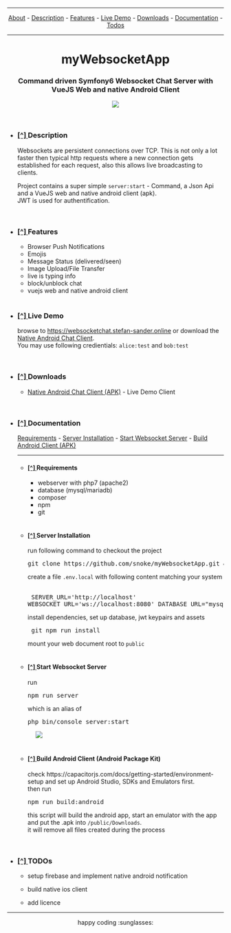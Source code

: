 
<div name="menu">

---

<div align="center">
  
  [About](#about) -
  [Description](#Description) -
   [Features](#Features) -
   [Live Demo](#LiveDemo) -
   [Downloads](#Downloads) -
   [Documentation](#Documentation) -
   [Todos](#TODOs)
  </div>
  
---

  </div>
  
  

# <div align="center" name="about">myWebsocketApp </div>
### <div align="center">Command driven Symfony6 Websocket Chat Server with VueJS Web and native Android Client</div>
<p align="center">
  <img src="https://github.com/snoke/myWebsocketApp/blob/master/myWebsocketApp.png?raw=true" />
</p>

  
  
<br /><ul>
  <li name="Description"> <h3> <a href="#menu"> [^] </a>  Description</h3> 
Websockets are persistent connections over TCP. 
This is not only a lot faster then typical http requests where a new connection gets established for each request, also this allows live broadcasting to clients.<br />
   
Project contains  a super simple `
server:start ` - Command, a Json Api and a VueJS web and native android client (apk).<br />
JWT is used for authentification.<br />

  <br /></li>
    <li name="Features"> <h3> <a href="#menu"> [^] </a>  Features</h3> <ul>
      <li>Browser Push Notifications</li>
      <li>Emojis</li>
      <li>Message Status (delivered/seen)</li>
      <li>Image Upload/File Transfer</li>
      <li>live is typing info</li>
      <li>block/unblock chat</li>
     <li>vuejs web and native android client</li>
    </ul>
  <br /></li>
    <li name="LiveDemo"> <h3> <a href="#menu"> [^] </a>  Live Demo</h3> 
    
browse to https://websocketchat.stefan-sander.online or download the [Native Android Chat Client](#Downloads). <br />
You may use following credientials: 
`
alice:test
` and
`
bob:test
`

  <br /></li>
    <li name="Downloads"> <h3> <a href="#menu"> [^] </a>  Downloads</h3> 
      
<ul>
  <li><a href="https://github.com/snoke/myWebsocketApp/raw/master/public/downloads/android-client-latest.apk">Native Android Chat Client (APK)</a>  - Live Demo Client </li>
</ul>

 
  <br /></li>
    <li name="Documentation"> <h3> <a href="#menu"> [^] </a>  Documentation</h3> 
      
<a href="#Requirements">Requirements</a> -
<a href="#ServerInstallation">Server Installation</a> -
<a href="#WebsocketServer">Start Websocket Server</a> -
<a href="#ClientAPK">Build Android Client (APK)</a>
      
---    
<ul>
  <li name="Requirements"><h4> <a href="#Documentation"> [^] </a>  Requirements</h4>
    <ul>
      <li>webserver with php7 (apache2)</li>
      <li>database (mysql/mariadb)</li>
      <li>composer</li>
      <li>npm</li>
      <li>git</li>
    </ul>
  <br /></li>
  <li name="ServerInstallation"><h4> <a href="#Documentation"> [^] </a>  Server Installation</h4>
run following command to checkout the project
&emsp; <pre>
git clone https://github.com/snoke/myWebsocketApp.git && cd myWebsocketApp
</pre>
    
create a file
` .env.local
`
with following content matching your system &emsp; <pre>
SERVER_URL='http://localhost' 
WEBSOCKET_URL='ws://localhost:8080' 
DATABASE_URL="mysql://DbUser:DbPassword@127.0.0.1:3306/myWebsocketApp?serverVersion=mariadb-10.4.11"
</pre> install dependencies, set up database, jwt keypairs and assets
&emsp; <pre>
git npm run install
</pre>
mount your web document root to `public`
<br /><br /></li>
  <li name="WebsocketServer"><h4> <a href="#Documentation"> [^] </a>  Start Websocket Server</h4>
run &emsp; <pre>
npm run server
</pre> which is an alias of <pre>
php bin/console server:start
</pre>
&emsp; <img src="https://github.com/snoke/myWebsocketApp/blob/master/server_start.png?raw=true" />
<br /><br /></li>
  <li name="ClientAPK"><h4> <a href="#Documentation"> [^] </a>  Build Android Client (Android Package Kit)</h4>
  check https://capacitorjs.com/docs/getting-started/environment-setup and set up Android Studio, SDKs and Emulators first.<br />then run
&emsp; <pre>
npm run build:android
</pre> 


this script will build the android app, start an emulator with the app and put the .apk into `/public/Downloads`.<br />it will remove all files created during the process

  <br /></li>
  </li>
  </ul>
    <li name="TODOs"> <h3> <a href="#menu"> [^] </a>  TODOs</h3> 
    
* setup firebase and implement native android notification
* build native ios client 
* add licence 

  </li>
  </ul>
<hr />
<div align="center">
happy coding :sunglasses:
  </div>
  
